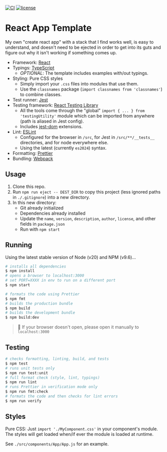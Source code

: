 [![CI](https://github.com/stefcameron/react-app-template/actions/workflows/ci.yml/badge.svg?branch=master)](https://github.com/stefcameron/react-app-template/actions/workflows/ci.yml) [![license](https://badgen.now.sh/badge/license/MIT)](./LICENSE)

# React App Template

My own "create react app" with a stack that I find works well, is easy to
understand, and doesn't need to be ejected in order to get into its guts
and figure out why it isn't working if something comes up.

- Framework: [React](https://react.dev/)
- Typings: [TypeScript](https://www.typescriptlang.org/)
  - _OPTIONAL_: The template includes examples with/out typings.
- Styling: Pure CSS styles
  - Simply import your `.css` files into modules that use them.
  - Use the `classnames` package (`import classnames from 'classnames'`) to combine classes.
- Test runner: [Jest](https://jestjs.io/)
- Testing framework: [React Testing Library](https://testing-library.com/docs/react-testing-library/intro)
  - All the tools come through the "global" `import { ... } from 'testingUtility'` module which
    can be imported from anywhere (path is aliased in Jest config).
  - Includes [jest-dom](https://testing-library.com/docs/ecosystem-jest-dom) extensions.
- Lint: [ESLint](https://eslint.org/)
  - Configured for the browser in `/src`, for Jest in `/src/**/__tests__` directories, and for
    node everywhere else.
  - Using the latest (currently `es2024`) syntax.
- Formatting: [Prettier](https://prettier.io/)
- Bundling: [Webpack](https://webpack.js.org/)

## Usage

1. Clone this repo.
2. Run `npm run eject -- DEST_DIR` to copy this project (less ignored paths in `./.gitignore`) into a new directory.
3. In this new directory:
    - Git already initialized
    - Dependencies already installed
    - Update the `name`, `version`, `description`, `author`, `license`, and other fields in `package.json`
    - Run with `npm start`

## Running

Using the latest stable version of Node (v20) and NPM (v9.6)...

```bash
# installs all dependencies
$ npm install
# opens a browser to localhost:3000
# set PORT=XXXX in env to run on a different port
$ npm start

# formats the code using Prettier
$ npm fmt
# builds the production bundle
$ npm build
# builds the development bundle
$ npm build:dev
```

> 💬 If your browser doesn't open, please open it manually to `localhost:3000`

## Testing

```bash
# checks formatting, linting, build, and tests
$ npm test
# runs unit tests only
$ npm run test:unit
# full format check (style, lint, typings)
$ npm run lint
# runs Prettier in verification mode only
$ npm run fmt:check
# formats the code and then checks for lint errors
$ npm run verify
```

## Styles

Pure CSS: Just `import './MyComponent.css'` in your component's module. The styles will get loaded when/if ever the module is loaded at runtime.

See `./src/components/App/App.js` for an example.
